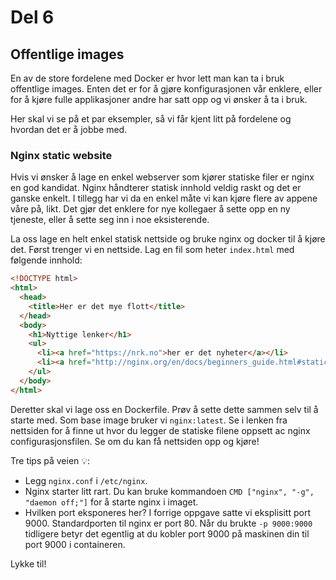 # Del 6

## Offentlige images

En av de store fordelene med Docker er hvor lett man kan ta i bruk offentlige images. Enten det er for å gjøre konfigurasjonen vår enklere, eller for å kjøre fulle applikasjoner
andre har satt opp og vi ønsker å ta i bruk.

Her skal vi se på et par eksempler, så vi får kjent litt på fordelene og hvordan det er å jobbe med.

### Nginx static website

Hvis vi ønsker å lage en enkel webserver som kjører statiske filer er nginx en god kandidat. Nginx håndterer statisk innhold veldig raskt og det er ganske enkelt.
I tillegg har vi da en enkel måte vi kan kjøre flere av appene våre på, likt. Det gjør det enklere for nye kollegaer å sette opp en ny tjeneste, eller å sette seg inn i noe eksisterende.

La oss lage en helt enkel statisk nettside og bruke nginx og docker til å kjøre det.
Først trenger vi en nettside. Lag en fil som heter `index.html` med følgende innhold:

```html
<!DOCTYPE html>
<html>
  <head>
    <title>Her er det mye flott</title>
  </head>
  <body>
    <h1>Nyttige lenker</h1>
    <ul>
      <li><a href="https://nrk.no">her er det nyheter</a></li>
      <li><a href="http://nginx.org/en/docs/beginners_guide.html#static">her ligger nginx static content info</a></li>
    </ul>
  </body>
</html>
```

Deretter skal vi lage oss en Dockerfile.
Prøv å sette dette sammen selv til å starte med.
Som base image bruker vi `nginx:latest`. Se i lenken fra nettsiden for å finne ut hvor du legger de statiske filene oppsett ac nginx configurasjonsfilen.
Se om du kan få nettsiden opp og kjøre!

Tre tips på veien 💡:

- Legg `nginx.conf` i `/etc/nginx`.
- Nginx starter litt rart. Du kan bruke kommandoen `CMD ["nginx", "-g", "daemon off;"]` for å starte nginx i imaget.
- Hvilken port eksponeres her? I forrige oppgave satte vi eksplisitt port 9000. Standardporten til nginx er port 80. Når du brukte `-p 9000:9000` tidligere betyr det egentlig at du
  kobler port 9000 på maskinen din til port 9000 i containeren.

Lykke til!